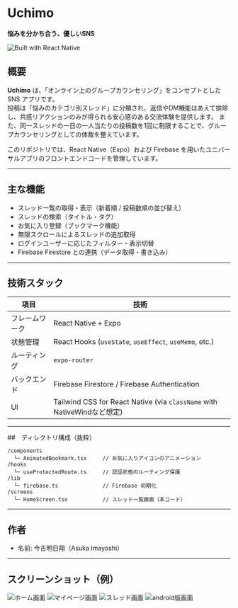 # Uchimo 
**悩みを分かち合う、優しいSNS**

![Built with React Native](https://img.shields.io/badge/built%20with-React%20Native-blue)

## 概要

**Uchimo** は、「オンライン上のグループカウンセリング」をコンセプトとした SNS アプリです。  
投稿は「悩みのカテゴリ別スレッド」に分類され、返信やDM機能はあえて排除し、共感リアクションのみが得られる安心感のある交流体験を提供します。
また、同一スレッドの一日の一人当たりの投稿数を1回に制限することで、グループカウンセリングとしての体裁を整えています。

このリポジトリでは、React Native（Expo）および Firebase を用いたユニバーサルアプリのフロントエンドコードを管理しています。

---

## 主な機能

- スレッド一覧の取得・表示（新着順 / 投稿数順の並び替え）
- スレッドの検索（タイトル・タグ）
- お気に入り登録（ブックマーク機能）
- 無限スクロールによるスレッドの追加取得
- ログインユーザーに応じたフィルター・表示切替
- Firebase Firestore との連携（データ取得・書き込み）

---

## 技術スタック

| 項目 | 技術 |
|------|------|
| フレームワーク | React Native + Expo |
| 状態管理 | React Hooks (`useState`, `useEffect`, `useMemo`, etc.) |
| ルーティング | `expo-router` |
| バックエンド | Firebase Firestore / Firebase Authentication |
| UI | Tailwind CSS for React Native (via `className` with NativeWindなど想定) |

---


##　ディレクトリ構成（抜粋）

```
/components
  └─ AnimatedBookmark.tsx     // お気に入りアイコンのアニメーション
/hooks
  └─ useProtectedRoute.ts     // 認証状態のルーティング保護
/lib
  └─ firebase.ts              // Firebase 初期化
/screens
  └─ HomeScreen.tsx           // スレッド一覧画面（本コード）
```

---


## 作者

- 名前: 今吉明日翔（Asuka Imayoshi）  

---

## スクリーンショット（例）
![ホーム画面](assets/images/Web_5-8-2025_142143_localhost.jpeg)
![マイページ画面](assets/images/Web_5-8-2025_14230_localhost.jpeg)
![スレッド画面](assets/images/Web_5-8-2025_142237_localhost.jpeg)
![android版画面](assets/images/Screenshot_20250805_190618.png)

